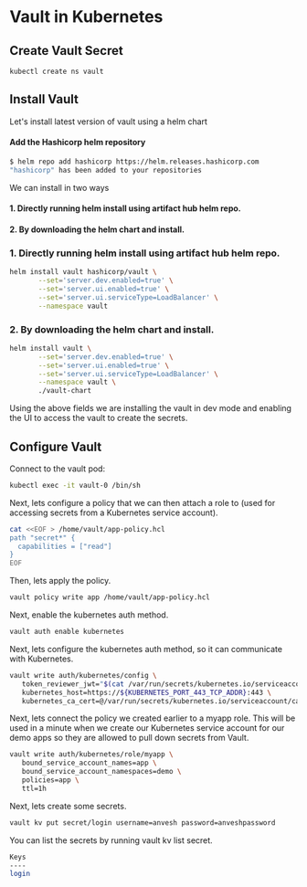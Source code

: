 # Vault in Kubernetes  

## Create Vault Secret   
```
kubectl create ns vault
```  

## Install Vault  
Let's install latest version of vault using a helm chart   

#### Add the Hashicorp helm repository   
```bash
$ helm repo add hashicorp https://helm.releases.hashicorp.com
"hashicorp" has been added to your repositories
```  

We can install in two ways
#### 1. Directly running helm install using artifact hub helm repo.  
#### 2. By downloading the helm chart and install.

### 1. Directly running helm install using artifact hub helm repo. 
```bash
helm install vault hashicorp/vault \
       --set='server.dev.enabled=true' \
       --set='server.ui.enabled=true' \
       --set='server.ui.serviceType=LoadBalancer' \
       --namespace vault
```

### 2. By downloading the helm chart and install.  
```bash
helm install vault \
       --set='server.dev.enabled=true' \
       --set='server.ui.enabled=true' \
       --set='server.ui.serviceType=LoadBalancer' \
       --namespace vault \
       ./vault-chart 
```  

Using the above fields we are installing the vault in dev mode and enabling the UI to access the vault to create the secrets. 

## Configure Vault  
Connect to the vault pod:  
```bash
kubectl exec -it vault-0 /bin/sh
```  

Next, lets configure a policy that we can then attach a role to (used for accessing secrets from a Kubernetes service account).  

```bash
cat <<EOF > /home/vault/app-policy.hcl
path "secret*" {
  capabilities = ["read"]
}
EOF
```

Then, lets apply the policy.   

```bash
vault policy write app /home/vault/app-policy.hcl
```  

Next, enable the kubernetes auth method.  
```bash
vault auth enable kubernetes
```  

Next, lets configure the kubernetes auth method, so it can communicate with Kubernetes.  
```bash
vault write auth/kubernetes/config \
   token_reviewer_jwt="$(cat /var/run/secrets/kubernetes.io/serviceaccount/token)" \
   kubernetes_host=https://${KUBERNETES_PORT_443_TCP_ADDR}:443 \
   kubernetes_ca_cert=@/var/run/secrets/kubernetes.io/serviceaccount/ca.crt
```

Next, lets connect the policy we created earlier to a myapp role. This will be used in a minute when we create our Kubernetes service account for our demo apps so they are allowed to pull down secrets from Vault.  

```bash
vault write auth/kubernetes/role/myapp \
   bound_service_account_names=app \
   bound_service_account_namespaces=demo \
   policies=app \
   ttl=1h  
```

Next, lets create some secrets.  
```bash
vault kv put secret/login username=anvesh password=anveshpassword
```  

You can list the secrets by running vault kv list secret.  

```bash
Keys
----
login
```   




